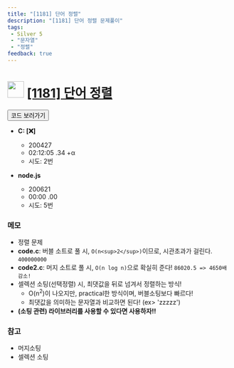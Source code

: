 ```yaml
---
title: "[1181] 단어 정렬"
description: "[1181] 단어 정렬 문제풀이"
tags: 
 - Silver 5
 - "문자열"
 - "정렬"
feedback: true
---
```

<h1><img src="https://doky.space/assets/icpclev/s5.svg" height="37px"> <a href="http://icpc.me/1181" target="_blank">[1181] 단어 정렬</a></h1>

<a href="https://github.com/DokySp/acmicpc-practice/tree/master/1181"><button class="btn btn-info">코드 보러가기</button></a>

- **C: [:x:]**
  - 200427
  - 02:12:05 .34 +α
  - 시도: 2번

- **node.js**
  - 200621
  - 00:00 .00
  - 시도: 5번

### 메모
 - 정렬 문제
 - **code.c**: 버블 소트로 풀 시, `O(n<sup>2</sup>)`이므로, 시관초과가 걸린다. `400000000`
 - **code2.c**: 머지 소트로 풀 시, `O(n log n)`으로 확실히 준다! `86020.5 => 4650배 감소!`
 - 셀렉션 소팅(선택정렬) 시, 최댓값을 뒤로 넘겨서 정렬하는 방식!
    - O(n<sup>2</sup>)이 나오지만, practical한 방식이며, 버블소팅보다 빠르다!
    - 최댓값을 의미하는 문자열과 비교하면 된다! (ex> 'zzzzz') 
 - **(소팅 관련) 라이브러리를 사용할 수 있다면 사용하자!!**
### 참고
 - 머지소팅
 - 셀렉션 소팅
